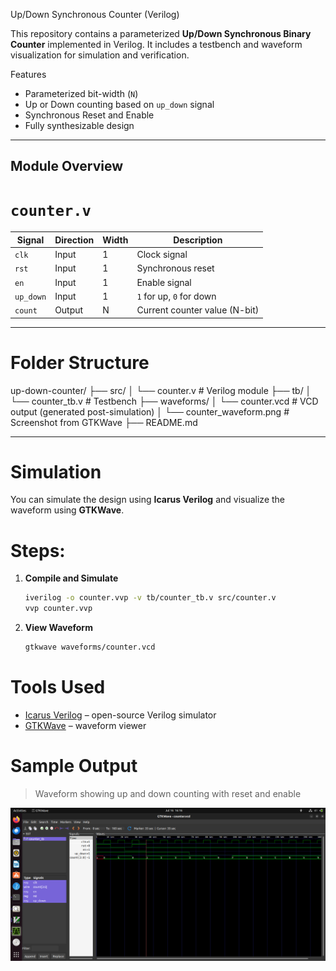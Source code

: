 Up/Down Synchronous Counter (Verilog)

This repository contains a parameterized **Up/Down Synchronous Binary Counter** implemented in Verilog. It includes a testbench and waveform visualization for simulation and verification.


Features

- Parameterized bit-width (`N`)
- Up or Down counting based on `up_down` signal
- Synchronous Reset and Enable
- Fully synthesizable design

---

##  Module Overview

# `counter.v`

| Signal    | Direction | Width | Description                      |
|-----------|-----------|-------|----------------------------------|
| `clk`     | Input     | 1     | Clock signal                     |
| `rst`     | Input     | 1     | Synchronous reset                |
| `en`      | Input     | 1     | Enable signal                    |
| `up_down` | Input     | 1     | `1` for up, `0` for down         |
| `count`   | Output    | N     | Current counter value (N-bit)    |

---

# Folder Structure

up-down-counter/
 ├── src/
 │    └── counter.v          # Verilog module
 ├── tb/
 │    └── counter_tb.v       # Testbench
 ├── waveforms/
 │    └── counter.vcd       # VCD output (generated post-simulation) 
 │    └── counter_waveform.png       # Screenshot from GTKWave
 ├── README.md

---

# Simulation

You can simulate the design using **Icarus Verilog** and visualize the waveform using **GTKWave**.

# Steps:

1. **Compile and Simulate**
    ```bash
    iverilog -o counter.vvp -v tb/counter_tb.v src/counter.v
    vvp counter.vvp
    ```

2. **View Waveform**
    ```bash
    gtkwave waveforms/counter.vcd
    ```


# Tools Used

-  [Icarus Verilog](http://iverilog.icarus.com/) – open-source Verilog simulator
-  [GTKWave](http://gtkwave.sourceforge.net/) – waveform viewer


# Sample Output

> Waveform showing up and down counting with reset and enable

![Waveform](waveform/counter_waveform.png)

